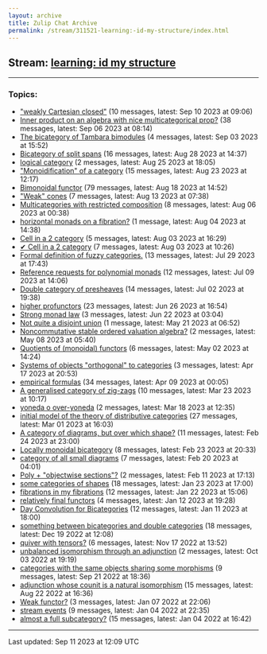 ```yaml
---
layout: archive
title: Zulip Chat Archive
permalink: /stream/311521-learning:-id-my-structure/index.html
---
```


## Stream: [learning: id my structure](https://mattecapu.github.io/ct-zulip-archive/stream/311521-learning:-id-my-structure/index.html)
---

### Topics:

* ["weakly Cartesian closed"](topic/topic_.22weakly.20Cartesian.20closed.22.html) (10 messages, latest: Sep 10 2023 at 09:06)
* [Inner product on an algebra with nice multicategorical prop?](topic/topic_Inner.20product.20on.20an.20algebra.20with.20nice.20multicategorical.20prop.3F.html) (38 messages, latest: Sep 06 2023 at 08:14)
* [The bicategory of Tambara bimodules](topic/topic_The.20bicategory.20of.20Tambara.20bimodules.html) (4 messages, latest: Sep 03 2023 at 15:52)
* [Bicategory of split spans](topic/topic_Bicategory.20of.20split.20spans.html) (16 messages, latest: Aug 28 2023 at 14:37)
* [logical category](topic/topic_logical.20category.html) (2 messages, latest: Aug 25 2023 at 18:05)
* ["Monoidification" of a category](topic/topic_.22Monoidification.22.20of.20a.20category.html) (15 messages, latest: Aug 23 2023 at 12:17)
* [Bimonoidal functor](topic/topic_Bimonoidal.20functor.html) (79 messages, latest: Aug 18 2023 at 14:52)
* ["Weak" cones](topic/topic_.22Weak.22.20cones.html) (7 messages, latest: Aug 13 2023 at 07:38)
* [Multicategories with restricted composition](topic/topic_Multicategories.20with.20restricted.20composition.html) (8 messages, latest: Aug 06 2023 at 00:38)
* [horizontal monads on a fibration?](topic/topic_horizontal.20monads.20on.20a.20fibration.3F.html) (1 message, latest: Aug 04 2023 at 14:38)
* [Cell in a 2 category](topic/topic_Cell.20in.20a.202.20category.html) (5 messages, latest: Aug 03 2023 at 16:29)
* [✔ Cell in a 2 category](topic/topic_.E2.9C.94.20Cell.20in.20a.202.20category.html) (7 messages, latest: Aug 03 2023 at 10:26)
* [Formal definition of fuzzy categories.](topic/topic_Formal.20definition.20of.20fuzzy.20categories.2E.html) (13 messages, latest: Jul 29 2023 at 17:43)
* [Reference requests for polynomial monads](topic/topic_Reference.20requests.20for.20polynomial.20monads.html) (12 messages, latest: Jul 09 2023 at 14:06)
* [Double category of presheaves](topic/topic_Double.20category.20of.20presheaves.html) (14 messages, latest: Jul 02 2023 at 19:38)
* [higher profunctors](topic/topic_higher.20profunctors.html) (23 messages, latest: Jun 26 2023 at 16:54)
* [Strong monad law](topic/topic_Strong.20monad.20law.html) (3 messages, latest: Jun 22 2023 at 03:04)
* [Not quite a disjoint union](topic/topic_Not.20quite.20a.20disjoint.20union.html) (1 message, latest: May 21 2023 at 06:52)
* [Noncommutative stable ordered valuation algebra?](topic/topic_Noncommutative.20stable.20ordered.20valuation.20algebra.3F.html) (2 messages, latest: May 08 2023 at 05:40)
* [Quotients of (monoidal) functors](topic/topic_Quotients.20of.20(monoidal).20functors.html) (6 messages, latest: May 02 2023 at 14:24)
* [Systems of objects "orthogonal" to categories](topic/topic_Systems.20of.20objects.20.22orthogonal.22.20to.20categories.html) (3 messages, latest: Apr 17 2023 at 20:53)
* [empirical formulas](topic/topic_empirical.20formulas.html) (34 messages, latest: Apr 09 2023 at 00:05)
* [A generalised category of zig-zags](topic/topic_A.20generalised.20category.20of.20zig-zags.html) (10 messages, latest: Mar 23 2023 at 10:17)
* [yoneda o over-yoneda](topic/topic_yoneda.20o.20over-yoneda.html) (2 messages, latest: Mar 18 2023 at 12:35)
* [initial model of the theory of distributive categories](topic/topic_initial.20model.20of.20the.20theory.20of.20distributive.20categories.html) (27 messages, latest: Mar 01 2023 at 16:03)
* [A category of diagrams, but over which shape?](topic/topic_A.20category.20of.20diagrams.2C.20but.20over.20which.20shape.3F.html) (11 messages, latest: Feb 24 2023 at 23:00)
* [Locally monoidal bicategory](topic/topic_Locally.20monoidal.20bicategory.html) (8 messages, latest: Feb 23 2023 at 20:33)
* [category of all small diagrams](topic/topic_category.20of.20all.20small.20diagrams.html) (7 messages, latest: Feb 20 2023 at 04:01)
* [Poly + "objectwise sections"?](topic/topic_Poly.20.2B.20.22objectwise.20sections.22.3F.html) (2 messages, latest: Feb 11 2023 at 17:13)
* [some categories of shapes](topic/topic_some.20categories.20of.20shapes.html) (18 messages, latest: Jan 23 2023 at 17:00)
* [fibrations in my fibrations](topic/topic_fibrations.20in.20my.20fibrations.html) (12 messages, latest: Jan 22 2023 at 15:06)
* [relatively final functors](topic/topic_relatively.20final.20functors.html) (4 messages, latest: Jan 12 2023 at 19:28)
* [Day Convolution for Bicategories](topic/topic_Day.20Convolution.20for.20Bicategories.html) (12 messages, latest: Jan 11 2023 at 18:00)
* [something between bicategories and double categories](topic/topic_something.20between.20bicategories.20and.20double.20categories.html) (18 messages, latest: Dec 19 2022 at 12:08)
* [quiver with tensors?](topic/topic_quiver.20with.20tensors.3F.html) (6 messages, latest: Nov 17 2022 at 13:52)
* [unbalanced isomorphism through an adjunction](topic/topic_unbalanced.20isomorphism.20through.20an.20adjunction.html) (2 messages, latest: Oct 03 2022 at 19:19)
* [categories with the same objects sharing some morphisms](topic/topic_categories.20with.20the.20same.20objects.20sharing.20some.20morphisms.html) (9 messages, latest: Sep 21 2022 at 18:36)
* [adjunction whose counit is a natural isomorphism](topic/topic_adjunction.20whose.20counit.20is.20a.20natural.20isomorphism.html) (15 messages, latest: Aug 22 2022 at 16:36)
* [Weak functor?](topic/topic_Weak.20functor.3F.html) (3 messages, latest: Jan 07 2022 at 22:06)
* [stream events](topic/topic_stream.20events.html) (9 messages, latest: Jan 04 2022 at 22:35)
* [almost a full subcategory?](topic/topic_almost.20a.20full.20subcategory.3F.html) (15 messages, latest: Jan 04 2022 at 16:42)

<hr><p>Last updated: Sep 11 2023 at 12:09 UTC</p>